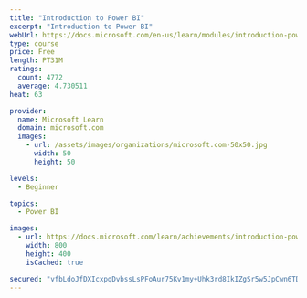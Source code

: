 ```yaml
---
title: "Introduction to Power BI"
excerpt: "Introduction to Power BI"
webUrl: https://docs.microsoft.com/en-us/learn/modules/introduction-power-bi/
type: course
price: Free
length: PT31M
ratings:
  count: 4772
  average: 4.730511
heat: 63

provider:
  name: Microsoft Learn
  domain: microsoft.com
  images:
    - url: /assets/images/organizations/microsoft.com-50x50.jpg
      width: 50
      height: 50

levels:
  - Beginner

topics:
  - Power BI

images:
  - url: https://docs.microsoft.com/learn/achievements/introduction-power-bi-social.png
    width: 800
    height: 400
    isCached: true

secured: "vfbLdoJfDXIcxpqDvbssLsPFoAur75Kv1my+Uhk3rd8IkIZgSr5w5JpCwn6TDQpFso+soLfLK6xgPD6lnMElJ3+pAFPhdMtZpTRnYXrnEAjDyo9Q7LgvofuknNpWwTC+/ISt0HPgACIsYjR2nPH3z1dtddSHKS+pHrTW3NIy9b0oIy8EhyWGcGwsEBBQGpXnUQeHObWWINQMQXWVVN2jf3My+Ywv8FcvsVMSHVyztBtkcxQ+GPDnhKyrjiVLN2hkupsiquuV9m+lE9GvBNlBGVS/srxtrT1dQt8QTmkUDNYe52H9178yTnjBejH1nfIeG33+Y9npRJM+jzFT+qctCDcxH36TpPQb7iGAx4PUBBqTHtKAdYK8YMEmGDlDkkIaOQJbmnYrZmoRDr8VYeNTgWJXpD2TWfB1R7Ob3hYIu/0=;cJI2v/fKjhNSRZu5x7EZSg=="
---
```


